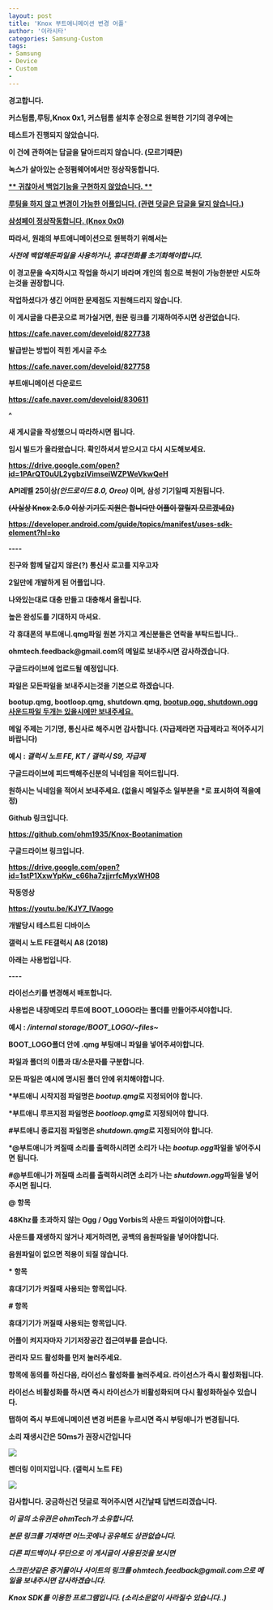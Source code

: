 ```yaml
---
layout: post
title: 'Knox 부트애니메이션 변경 어플'
author: '이라시타'
categories: Samsung-Custom
tags:
- Samsung
- Device
- Custom
-
---
```



<script> location.href='https://cafe.naver.com/develoid/827738' ; </script>

<p><b>경고합니다.</b></p><p><b><b></b></p><p><b>커스텀롬,루팅,Knox 0x1, 커스텀롬 설치후 순정으로 원복한 기기의 경우에는</b></p><p><b>테스트가 진행되지 않았습니다.</b></p><p><b>이 건에 관하여는 답글을 달아드리지 않습니다. (모르기때문)</b></p><p><b><b></b></p><p><b>녹스가 살아있는 순정펌웨어에서만 정상작동합니다.</b></p><p><b><b></b></p><p><b><u>** 귀찮아서 백업기능을 구현하지 않았습니다. **</u></b></p><p><b><u>루팅을 하지 않고 변경이 가능한 어플입니다. (관련 덧글은 답글을 달지 않습니다.)</u></b></p><p><b><u>삼성페이 정상작동합니다. (Knox 0x0)</u></b></p><p><b>따라서, 원래의 부트애니메이션으로 원복하기 위해서는</b></p><p><b><i>사전에 백업해둔파일을 사용하거나, 휴대전화를 초기화해야합니다.</i></b></p><p><b><i><b></i></b></p><p><b>이 경고문을 숙지하시고 작업을 하시기 바라며 개인의 힘으로 복원이 가능한분만 시도하는것을 권장합니다.</b></p><p><b>작업하셨다가 생긴 어떠한 문제점도 지원해드리지 않습니다.</b></p><p><b>이 게시글을 다른곳으로 퍼가실거면, 원문 링크를 기재하여주시면 상관없습니다.</b></p><p><b><a href="https://cafe.naver.com/develoid/827738">https://cafe.naver.com/develoid/827738</a><b></b></p><p><b></p><p><b>발급받는 방법이 적힌 게시글 주소</b></p><p><b><a href="https://cafe.naver.com/develoid/827758">https://cafe.naver.com/develoid/827758</a></b></p><p><b></p><p>부트애니메이션 다운로드</p><p><a href="https://cafe.naver.com/develoid/830611">https://cafe.naver.com/develoid/830611</a></p><p><b></p><p><b>^</b></p><p><b>새 게시글을 작성했으니 따라하시면 됩니다.</b></p><p><b></p><p><b></p><p><b></p><p><b>임시 빌드가 올라왔습니다. 확인하셔서 받으시고 다시 시도해보세요.</b></p><p><b><a href="https://drive.google.com/open?id=1PArQT0uUL2ygbziVimseiWZPWeVkwQeH">https://drive.google.com/open?id=1PArQT0uUL2ygbziVimseiWZPWeVkwQeH</a></b></p><p><b></p><p><b></p><p>API레벨 25이상<i>(안드로이드 8.0, Oreo)&nbsp;</i>이며,&nbsp;삼성 기기일때 지원됩니다.</p><p><strike>(사실상 Knox 2.5.0 이상 기기도 지원은 합니다만 어플이 깔릴지 모르겠네요)</strike></p><p><a href="https://developer.android.com/guide/topics/manifest/uses-sdk-element?hl=ko">https://developer.android.com/guide/topics/manifest/uses-sdk-element?hl=ko</a></p><p><b></p><p>----</p><p>친구와 함께 달갑지 않은(?) 통신사 로고를 지우고자</p><p>2일만에 개발하게 된 어플입니다.</p><p>나와있는대로 대충 만들고 대충해서 올립니다.</p><p>높은 완성도를 기대하지 마셔요.</p><p><b></p><p>각 휴대폰의 부트애니.qmg파일 원본 가지고 계신분들은 연락을 부탁드립니다..</p><p><a target="_blank" title="새창으로 열림">ohmtech.feedback@gmail.com</a>의 메일로 보내주시면 감사하겠습니다.</p><p>구글드라이브에 업로드될 예정입니다.</p><p>파일은 모든파일을 보내주시는것을 기본으로 하겠습니다.</p><p>bootup.qmg, bootloop.qmg, shutdown.qmg, <u>bootup.ogg, shutdown.ogg</u> <u>사운드파일 두개는 있을시에만 보내주세요.</u></p><p><u><b></u></p><p>메일 주제는 기기명, 통신사로 해주시면 감사합니다. (자급제라면 자급제라고 적어주시기 바랍니다)</p><p>예시 : <i>갤럭시 노트 FE, KT / 갤럭시 S9, 자급제</i></p><p>구글드라이브에 피드백해주신분의 닉네임을 적어드립니다.</p><p>원하시는 닉네임을 적어서 보내주세요. (없을시 메일주소 일부분을 *로 표시하여 적을예정)</p><p><b></p><p>Github 링크입니다.</p><p><a href="https://github.com/ohm1935/Knox-Bootanimation">https://github.com/ohm1935/Knox-Bootanimation</a></p><p><b></p><p>구글드라이브 링크입니다.</p><p><a href="https://drive.google.com/open?id=1stP1XxwYpKw_c66ha7zjjrrfcMyxWH08">https://drive.google.com/open?id=1stP1XxwYpKw_c66ha7zjjrrfcMyxWH08</a></p><p><b></p><p>작동영상</p><p><a href="https://youtu.be/KJY7_IVaogo">https://youtu.be/KJY7_IVaogo</a></p><p><b></p><p><p>개발당시 테스트된 디바이스</p><b>갤럭시 노트 FE</blockquote><b>갤럭시 A8 (2018)</blockquote></p><p><b></p><p>아래는 사용법입니다.</p><p><b></p><p>----</p><p><b></p>라이선스키를 변경해서 배포합니다.<p><b></p><p>사용법은 내장메모리 루트에 BOOT_LOGO라는 폴더를 만들어주셔야합니다.</p><p><b></p><p>예시 :<i> /internal storage/BOOT_LOGO/~files~</i></p><p><b></p><p>BOOT_LOGO폴더 안에 .qmg 부팅애니 파일을 넣어주셔야합니다.</p><p><b></p><p><b>파일과 폴더의 이름과 대/소문자를 구분합니다.</b></p><p><b>모든 파일은 예시에 명시된 폴더 안에 위치해야합니다.</b></p><p><b></p><p>*부트애니 시작지점 파일명은 <i>bootup.qmg</i>로 지정되어야 합니다.</p><p>*부트애니 루프지점 파일명은 <i>bootloop.qmg</i>로 지정되어야 합니다.</p><p>#부트애니 종료지점 파일명은 <i>shutdown.qmg</i>로 지정되어야 합니다.</p><p><b></p><p>*@부트애니가 켜질때 소리를 출력하시려면 소리가 나는&nbsp;<i>bootup.ogg</i>파일을 넣어주시면 됩니다.</p><p>#@부트애니가 꺼질때 소리를 출력하시려면 소리가 나는&nbsp;<i>shutdown.ogg</i>파일을 넣어주시면 됩니다.</p><p><b></p><p>@ 항목</p><p>48Khz를 초과하지 않는 Ogg / Ogg Vorbis의 사운드 파일이어야합니다.</p><p><b>사운드를 재생하지 않거나 제거하려면, 공백의 음원파일을 넣어야합니다.</b></p><p><b>음원파일이 없으면 적용이 되질 않습니다.</b></p><p><b></p><p>* 항목</p><p>휴대기기가 켜질때 사용되는 항목입니다.</p><p><b></p><p># 항목</p><p>휴대기기가 꺼질때 사용되는 항목입니다.</p><p><b></p><p><p>어플이 켜지자마자 기기저장공간 접근여부를 묻습니다.</p><p>관리자 모드 활성화를 먼저 눌러주세요.</p><p>항목에 동의를 하신다음, 라이선스 활성화를 눌러주세요. 라이선스가 즉시 활성화됩니다.</p><p>라이선스 비활성화를 하시면 즉시 라이선스가 비활성화되며 다시 활성화하실수 있습니다.</p><p>탭하여 즉시 부트애니메이션 변경 버튼을 누르시면 즉시 부팅애니가 변경됩니다.</p><p><b></p><p>소리 재생시간은 50ms가 권장시간입니다</p></p><p><img src="https://cafeptthumb-phinf.pstatic.net/MjAxODEwMTRfMjgx/MDAxNTM5NDQ0NDUxODI5.f_R-1Z128t6R-JJYREVOvTRfreFOZar-bGyAZ1453iMg.G4KyVbQSeMT6XCx2vreQNgpotFX8p_G5AQIzHmQgigMg.JPEG.ohm08/Knox.jpg?type=w740"><b></p><p><b></p><p><b></p><p>렌더링 이미지입니다. (갤럭시 노트 FE)</p><p><img src="https://cafeptthumb-phinf.pstatic.net/MjAxODEwMTRfMjQ0/MDAxNTM5NDQ0NzE4NDMy.FsAdjJ3o0ae9_GEjzvAu6oUK4tI3sv-wqcRbEPvNOQAg.pt6KHdqiNh-RhVSEL_U7ub19xwXd1UaQGUUHjbbmphgg.PNG.ohm08/KnoxRender.png?type=w740"><b></p><p>감사합니다. 궁금하신건 덧글로 적어주시면 시간날때 답변드리겠습니다.</p><p><b></p><p><i>이 글의 소유권은 ohmTech가 소유합니다.</i></p><p><i>본문 링크를 기재하면 어느곳에나 공유해도 상관없습니다.</i></p><p><i><b></i></p><p><i>다른 피드백이나 무단으로 이 게시글이 사용된것을 보시면</i></p><p><i>스크린샷같은 증거물이나 사이트의 링크를 <a target="_blank" title="새창으로 열림">ohmtech.feedback@gmail.com</a>으로 메일을 보내주시면 감사하겠습니다.</i></p><p><i>Knox SDK를 이용한 프로그램입니다. (소리소문없이 사라질수 있습니다..)</i></p>
